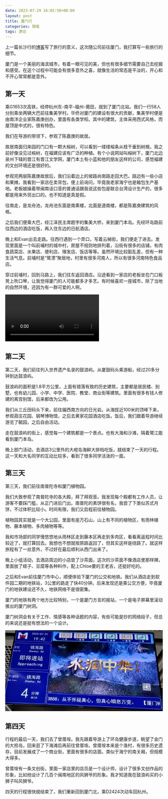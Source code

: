 ```yaml
---
date: 2023-07-29 16:02:50+08:00
layout: post
title: 厦门行
categories: 随笔
tags: 游记
---
```


上一篇长沙行的[博客](https://blog.xulihang.me/traveling/)写了旅行的意义，这次随公司前往厦门，我打算写一些旅行的细节。

厦门是一个美丽的海滨城市，有着一眼可见的美，但也有很多细节需要自己去挖掘和感受。在这个过程中可能会有很多意外之喜，就像生活的常态是平淡的，开心和不开心常常都是意外。

## 第一天

乘G1653次高铁，经停杭州东-南平-福州-莆田，就到了厦门北站。我们一行58人分别乘坐两辆大巴前往集美学村。华侨对厦门的建设有很大的贡献，集美学村便是由南洋企业家陈嘉庚创办，里面有各类学校。其中的建筑，主体采用西式风格，而屋顶是中式的，很有特色。

我们在导游的带领下，参观了陈嘉庚的故居。

故居南面归来园的门口有一颗大榕树，可以看到一缕缕榕条从枝干垂到树根。我之前好像没见过榕树，在福建应该有广泛的种植。有个小说网站叫榕树下，厦门北边泉州下辖的晋江有晋江文学网，厦门本土有小蓝和他的朋友这样的公司，感觉福建的文创环境还是很好的。

参观完两层陈嘉庚故居后，我们沿着边上的坡路尚南路走回大巴。路边有一些小店和果摊，我看到一家店在卖背包，便上前询问，毕竟我老家海宁也是箱包生产基地。老板娘操着带闽南话口音的普通话跟我说这些包是联合台湾设计生产的，很多都是用来外贸出口的。也不知道是真是假。

往南走，是龙舟池，龙舟池东面是南熏楼，北面是道南楼，都是陈嘉庚建筑的风格。

之后我们便乘大巴，经江泽民主席题字的集美大桥，来到厦门本岛。先经环岛路前往西边的酒店吃饭，再入住东边的日航酒店。

晚上和Evan出去走路。往西行遇到一个弄口，写着云梯街，我们便走了进去。发现里面是一个叫前埔村的城中村，房屋不规则地排列着，沿街有很多的店铺，有肉食蔬菜店、水果店、便利店、理发店、饭店等等。虽然环境比较脏乱差，但有一种生活气息。前埔村是“鹭漂”聚居地，村里有很多河南人，所以有很多河南特色食品店。

穿过前埔村，回到马路上，我们往东返回酒店。沿途看到一家店的老板坐在门口板凳上吹口琴，让我觉得厦门的人可能都多才多艺。有时候喜欢一座城市，除了当地的自然环境，还因为有一群可爱的人啊。


<video src="https://blog.xulihang.me/assets/harmonica-xiamen.mp4" controls="controls">
您的浏览器不支持 video 标签。
</video>

## 第二天

第二天，我们前往列入世界遗产名录的鼓浪屿。从厦鼓码头乘游船，经过20多分钟到达鼓浪屿。

鼓浪屿的面积是1.8平方公里，上面有错落有致的历史建筑，主要都是居民楼、别墅，也有幼儿园、小学、中学、医院、教堂、商业街等建筑。里面有很多有钱人修建的离宫别馆，后来都改为公用。

我们从三丘田码头下来，前往偏西南方向的日光岩。从海拔近100米的顶峰下来，参观菽庄花园、钢琴博物馆，之后去黄家花园酒店吃饭。饭后，我们跟着导游继续游览了毓园，之后自由活动。

走在鼓浪屿的街上，感觉每一个建筑都是一个景点。也有大海和沙滩，隔着鹭江能看到厦门本岛。

晚上部门活动，去酒店3公里外的大嶝岛海鲜大排档吃饭，就结束了一天的行程。这一天和大名同学的互动比较多，看到了很多同学活泼的一面。

## 第三天

第三天，我们前往南普陀寺和厦门植物园。

我们大致参观了南普陀寺的各大殿，拜了拜观音。我发现每个殿都有工作人员，让游客不要踩门槛，从正门进后门出。南普陀的素饼很有名，我尝了下类似苏式月饼，不过体积比较小。时间有限，我们又启程前往植物园。

植物园其实就是一个大公园，里面有座万石山，山上有不同的植物区，有雨林植物、藤本植物、多肉植物等等。

我和市场部的同学慢悠悠地从雨林区走到藤本区再走到多肉区，看看离返程时间比较近了，就打算回去。我想也不想就按原路返回了，但其实这样是绕路了。就这样旅程有了一丝意外，不过好在最后顺利从西门出来了。

晚上小组活动，去酒店周边的小店尝了沙茶面。这次的沙茶面不像酒店里那样辣，里面放了蛏子、豆腐等各种料作，配上Chloe要的王老吉，还挺好吃的。

之后和Evan前往厦门市中心，顺便体验下厦门的公交和地铁。我们从酒店走到软件园二期的地铁站，3公里的路走了快40分钟。后来发现还是乘公交方便，毕竟厦门的地铁建设还不久，地铁网络不是很密集。

厦门的地铁有两个地方比较特别，一个是厦门方言的报站，一个是电子屏幕里滚动推出的厦门树洞。

厦门树洞会有关于工作、情感等各种话题的内容，有些可能是抄的网络段子，但总的来说还是挺有想法的一个设计。

![metro line screen](/album/xiamen/metro-line-screen.jpg)

## 第四天

行程的最后一天，我们去了曾厝垵。我先跟着导游上了环岛健康步道，眺望了金门的大担岛，回来逛了下海滩后再前往曾厝垵。曾厝垵本来是个渔村，有很多历史遗存，目前发展成了一个商业街，里面有很多的店面。类似于海宁的南关厢，但规模大得多。

曾厝垵有一条文创街，里面一家店里的店员是一个设计师，设计了很多文创作品的形象，比如他设计了几百个闽南地区的风狮爷的形象。我才知道我在鼓浪屿买的小狮子叫风狮爷。

四天的行程很快就结束了，我们重新回到厦门北，乘D2424次动车回杭州。



